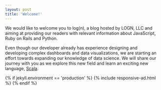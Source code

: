 ```yaml
---
layout: post
title: 'Welcome!'
---
```

We would like to welcome you to log(n), a blog hosted by LOGN, LLC and aiming
at providing our readers with relevant information about JavaScript, Ruby on
Rails and Python.

Even though our developer already has experience designing and developing
complex dashboards and data visualizations, we are starting an effort towards
expanding our knowledge of data science. We will share our journey with you as
we explore this new field and learn an exciting new language,
[Scala](https://www.scala-lang.org/).

{% if jekyll.environment == 'production' %}
  {% include responsive-ad.html %}
{% endif %}
